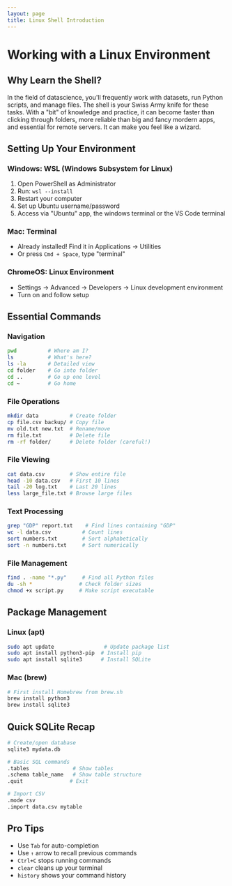 ```yaml
---
layout: page
title: Linux Shell Introduction
---
```


# Working with a Linux Environment

## Why Learn the Shell?

In the field of datascience, you'll frequently work with datasets, run Python scripts, and manage files. The shell is your Swiss Army knife for these tasks. With a "bit" of knowledge and practice, it can become faster than clicking through folders, more reliable than big and fancy mordern apps, and essential for remote servers. It can make you feel like a wizard.

## Setting Up Your Environment

### Windows: WSL (Windows Subsystem for Linux)
1. Open PowerShell as Administrator
2. Run: `wsl --install`
3. Restart your computer
4. Set up Ubuntu username/password
5. Access via "Ubuntu" app, the windows terminal or the VS Code terminal

### Mac: Terminal
- Already installed! Find it in Applications → Utilities
- Or press `Cmd + Space`, type "terminal"

### ChromeOS: Linux Environment
- Settings → Advanced → Developers → Linux development environment
- Turn on and follow setup

## Essential Commands

### Navigation
```bash
pwd          # Where am I?
ls           # What's here?
ls -la       # Detailed view
cd folder    # Go into folder
cd ..        # Go up one level
cd ~         # Go home
```

### File Operations
```bash
mkdir data          # Create folder
cp file.csv backup/ # Copy file
mv old.txt new.txt  # Rename/move
rm file.txt         # Delete file
rm -rf folder/      # Delete folder (careful!)
```

### File Viewing
```bash
cat data.csv        # Show entire file
head -10 data.csv   # First 10 lines
tail -20 log.txt    # Last 20 lines
less large_file.txt # Browse large files
```

### Text Processing
```bash
grep "GDP" report.txt    # Find lines containing "GDP"
wc -l data.csv          # Count lines
sort numbers.txt        # Sort alphabetically
sort -n numbers.txt     # Sort numerically
```

### File Management
```bash
find . -name "*.py"     # Find all Python files
du -sh *               # Check folder sizes
chmod +x script.py     # Make script executable
```

## Package Management

### Linux (apt)
```bash
sudo apt update                # Update package list
sudo apt install python3-pip  # Install pip
sudo apt install sqlite3      # Install SQLite
```

### Mac (brew)
```bash
# First install Homebrew from brew.sh
brew install python3
brew install sqlite3
```

## Quick SQLite Recap

```bash
# Create/open database
sqlite3 mydata.db

# Basic SQL commands
.tables              # Show tables
.schema table_name   # Show table structure
.quit               # Exit

# Import CSV
.mode csv
.import data.csv mytable
```


## Pro Tips

- Use `Tab` for auto-completion
- Use `↑` arrow to recall previous commands
- `Ctrl+C` stops running commands
- `clear` cleans up your terminal
- `history` shows your command history

